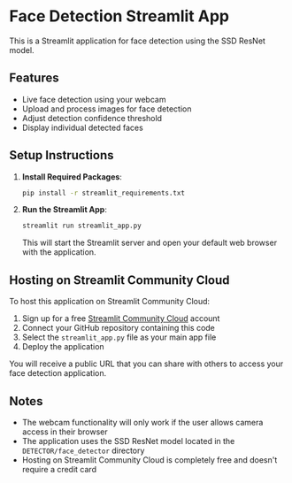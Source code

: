 # Face Detection Streamlit App

This is a Streamlit application for face detection using the SSD ResNet model.

## Features

- Live face detection using your webcam
- Upload and process images for face detection
- Adjust detection confidence threshold
- Display individual detected faces

## Setup Instructions

1. **Install Required Packages**:

   ```bash
   pip install -r streamlit_requirements.txt
   ```

2. **Run the Streamlit App**:

   ```bash
   streamlit run streamlit_app.py
   ```

   This will start the Streamlit server and open your default web browser with the application.

## Hosting on Streamlit Community Cloud

To host this application on Streamlit Community Cloud:

1. Sign up for a free [Streamlit Community Cloud](https://streamlit.io/cloud) account
2. Connect your GitHub repository containing this code
3. Select the `streamlit_app.py` file as your main app file
4. Deploy the application

You will receive a public URL that you can share with others to access your face detection application.

## Notes

- The webcam functionality will only work if the user allows camera access in their browser
- The application uses the SSD ResNet model located in the `DETECTOR/face_detector` directory
- Hosting on Streamlit Community Cloud is completely free and doesn't require a credit card 